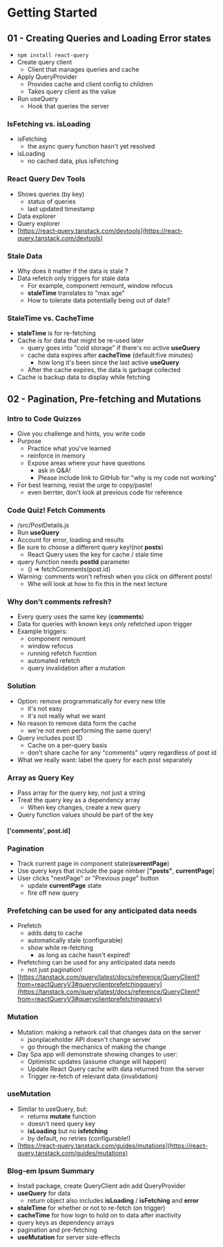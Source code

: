 # Getting Started

## 01 - Creating Queries and Loading Error states

- `npm install react-query`
- Create query client
  - Client that manages queries and cache
- Apply QueryProvider
  - Provides cache and client config to children
  - Takes query client as the value
- Run useQuery
  - Hook that queries the server

### IsFetching **vs.** isLoading

- isFetching
  - the async query function hasn't yet resolved
- isLoading
  - no cached data, plus isFetching

### React Query Dev Tools

- Shows queries (by key)
  - status of queries
  - last updated timestamp
- Data explorer
- Query explorer
- [https://react-query.tanstack.com/devtools](https://react-query.tanstack.com/devtools)

### Stale Data

- Why does it matter if the data is stale ?
- Data refetch only triggers for stale data
  - For example, component remount, window refocus
  - **staleTime** translates to "max age"
  - How to tolerate data potentially being out of date?

### StaleTime **vs.** CacheTime

- **staleTime** is for re-fetching
- Cache is for data that might be re-used later
  - query goes into "cold storage" if there's no active **useQuery**
  - cache data expires after **cacheTime** (default:five minutes)
    - how long it's been since the last active **useQuery**
  - After the cache expires, the data is garbage collected
- Cache is backup data to display while fetching

## 02 - Pagination, Pre-fetching and Mutations

### Intro to Code Quizzes

- Give you challenge and hints, you write code
- Purpose
  - Practice what you've learned
  - reinforce in memory
  - Expose areas where your have questions
    - ask in Q&A!
    - Please include link to GitHub for "why is my code not working"
- For best learning, resist the urge to copy/paste!
  - even berrter, don't look at previous code for reference

### Code Quiz! Fetch Comments

- /src/PostDetails.js
- Run **useQuery**
- Account for error, loading and results
- Be sure to choose a different query key!(not **posts**)
  - React Query uses the key for cache / stale time
- query function needs **postId** parameter
  - () => fetchComments(post.id)
- Warning: comments won't refresh when you click on different posts!
  - Whe will look at how to fix this in the next lecture

### Why don't comments refresh?

- Every query uses the same key (**comments**)
- Data for queries with known keys only refetched upon trigger
- Example triggers:
  - component remount
  - window refocus
  - running refetch fucntion
  - automated refetch
  - query invalidation after a mutation

### Solution

- Option: remove programmatically for every new title
  - it's not easy
  - it's not really what we want
- No reason to remove data form the cache
  - we're not even performing the same query!
- Query includes post ID
  - Cache on a per-query basis
  - don't share cache for any "comments" uqery regardless of post id
- What we really want: label the query for each post separately

### Array as Query Key

- Pass array for the query key, not just a string
- Treat the query key as a dependency array
  - When key changes, create a new query
- Query function values should be part of the key

#### **['comments', post.id]**

### Pagination

- Track current page in component state(**currentPage**)
- Use query keys that include the page nimber [**"posts"**, **currentPage**]
- User clicks "nextPage" or "Previous page" button
  - update **currentPage** state
  - fire off new query

### Prefetching can be used for any anticipated data needs

- Prefetch
  - adds datq to cache
  - automatically stale (configurable)
  - show while re-fetching
    - as long as cache hasn't expired!
- Prefetching can be used for any anticipated data needs
  - not just pagination!
- [https://tanstack.com/query/latest/docs/reference/QueryClient?from=reactQueryV3#queryclientprefetchingquery](https://tanstack.com/query/latest/docs/reference/QueryClient?from=reactQueryV3#queryclientprefetchingquery)

### Mutation

- Mutation: making a network call that changes data on the server
  - jsonplaceholder API doesn't change server
  - go through the mechanics of making the change
- Day Spa app will demonstrate showing changes to user:
  - Optimistic updates (assume change will happen)
  - Update React Query cache with data returned from the server
  - Trigger re-fetch of relevant data (invalidation)

### useMutation

* Similar to useQuery, but:
  - returns **mutate** function
  - doesn't need query key
  - **isLoading** but no **isfetching**
  - by default, no retries (configurable!)  
* [https://react-query.tanstack.com/guides/mutations](https://react-query.tanstack.com/guides/mutations)

### Blog-em Ipsum Summary

* Install package, create QueryClient adn add QueryProvider
* **useQuery** for data
  - return object also includes **isLoading** / **isFetching** and **error**
* **staleTime** for whether or not to re-fetch (on trigger)
* **cacheTime** for how logn to hold on to data after inactivity
* query keys as dependency arrays
* pagination and pre-fetching
* **useMutation** for server side-effects
